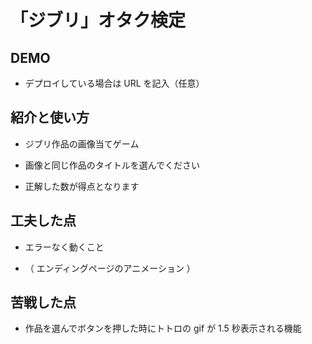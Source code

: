 # 「ジブリ」オタク検定

## DEMO

- デプロイしている場合は URL を記入（任意）

## 紹介と使い方

- ジブリ作品の画像当てゲーム

- 画像と同じ作品のタイトルを選んでください

- 正解した数が得点となります

## 工夫した点

- エラーなく動くこと

- （ エンディングページのアニメーション ）

## 苦戦した点

- 作品を選んでボタンを押した時にトトロの gif が 1.5 秒表示される機能
